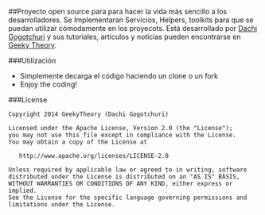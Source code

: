 ##Proyecto open source para para hacer la vida más sencillo a los desarrolladores. Se Implementaran Servicios, Helpers, toolkits para que se puedan utilizar cómodamente en los proyecots.
Está desarrollado por [Dachi Gogotchuri][1] y sus tutoriales, articulos y noticias pueden encontrarse en [Geeky Theory][2].

###Utilización
* Simplemente decarga el código haciendo un clone o un fork
* Enjoy the coding!

###License

    Copyright 2014 GeekyTheory (Dachi Gogotchuri)

    Licensed under the Apache License, Version 2.0 (the "License");
    you may not use this file except in compliance with the License.
    You may obtain a copy of the License at

       http://www.apache.org/licenses/LICENSE-2.0

    Unless required by applicable law or agreed to in writing, software
    distributed under the License is distributed on an "AS IS" BASIS,
    WITHOUT WARRANTIES OR CONDITIONS OF ANY KIND, either express or implied.
    See the License for the specific language governing permissions and
    limitations under the License.
	


[1]: https://github.com/dachibox
[2]: http://www.geekytheory.com
